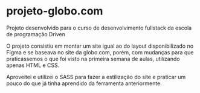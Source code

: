 # projeto-globo.com
 Projeto desenvolvido para o curso de desenvolvimento fullstack da escola de programação Driven

O projeto consistiu em montar um site igual ao do layout disponibilizado no Figma e se baseava no site da globo.com, porém, com mudanças para que praticássemos o que foi visto na primeira semana de aulas, utilizando apenas HTML e CSS.

Aproveitei e utilizei o SASS para fazer a estilização do site e praticar um pouco do que já tinha aprendido da ferramenta anteriormente.